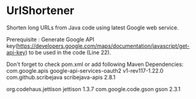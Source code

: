 # UrlShortener
Shorten long URLs from Java code using latest Google web service.

Prerequisite : Generate Google API key(https://developers.google.com/maps/documentation/javascript/get-api-key) to be used in the code (Line 22).

Don't forget to check pom.xml or add following Maven Dependencies: 
  <dependency>
      <groupId>com.google.apis</groupId>
      <artifactId>google-api-services-oauth2</artifactId>
      <version>v1-rev117-1.22.0</version>
  </dependency>
  <dependency>
      <groupId>com.github.scribejava</groupId>
      <artifactId>scribejava-apis</artifactId>
      <version>2.8.1</version>
  </dependency>

  <dependency>
      <groupId>org.codehaus.jettison</groupId>
      <artifactId>jettison</artifactId>
      <version>1.3.7</version>
  </dependency>

  <dependency>
      <groupId>com.google.code.gson</groupId>
      <artifactId>gson</artifactId>
      <version>2.3.1</version>
  </dependency>

